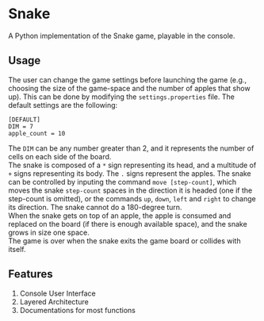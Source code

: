 # Snake
A Python implementation of the Snake game, playable in the console.

## Usage
The user can change the game settings before launching the game (e.g., choosing the size of the game-space and the number of apples that show up). This can be done by modifying the ```settings.properties``` file. The default settings are the following:
```
[DEFAULT]
DIM = 7
apple_count = 10
```
The ```DIM``` can be any number greater than 2, and it represents the number of cells on each side of the board.  
The snake is composed of a ```*``` sign representing its head, and a multitude of ```+``` signs representing its body. The ```.``` signs represent the apples. The snake can be controlled by inputing the command ```move [step-count]```, which moves the snake ```step-count``` spaces in the direction it is headed (one if the step-count is omitted), or the commands ```up```, ```down```, ```left``` and ```right``` to change its direction. The snake cannot do a 180-degree turn.  
When the snake gets on top of an apple, the apple is consumed and replaced on the board (if there is enough available space), and the snake grows in size one space.  
The game is over when the snake exits the game board or collides with itself.

## Features
1. Console User Interface
2. Layered Architecture
3. Documentations for most functions